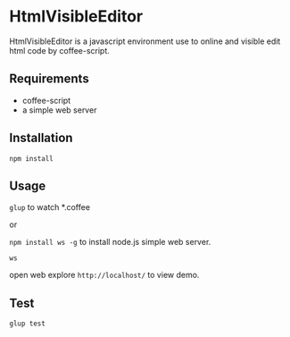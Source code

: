 # HtmlVisibleEditor

HtmlVisibleEditor is a javascript environment use to online and visible edit html code by coffee-script.

## Requirements

- coffee-script
- a simple web server

## Installation

`npm install`

## Usage

`glup` to watch *.coffee

or

`npm install ws -g` to install node.js simple web server.

`ws`

open web explore `http://localhost/` to view demo.

## Test

`glup test`
